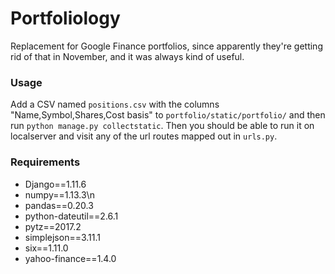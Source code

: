 # Portfoliology

Replacement for Google Finance portfolios, since apparently they're getting rid of that in November, and it was always kind of useful. 

### Usage
Add a CSV named `positions.csv` with the columns "Name,Symbol,Shares,Cost basis" to `portfolio/static/portfolio/` and then run `python manage.py collectstatic`. Then you should be able to run it on localserver and visit any of the url routes mapped out in `urls.py`.

### Requirements
- Django==1.11.6
- numpy==1.13.3\n
- pandas==0.20.3
- python-dateutil==2.6.1
- pytz==2017.2
- simplejson==3.11.1
- six==1.11.0
- yahoo-finance==1.4.0
